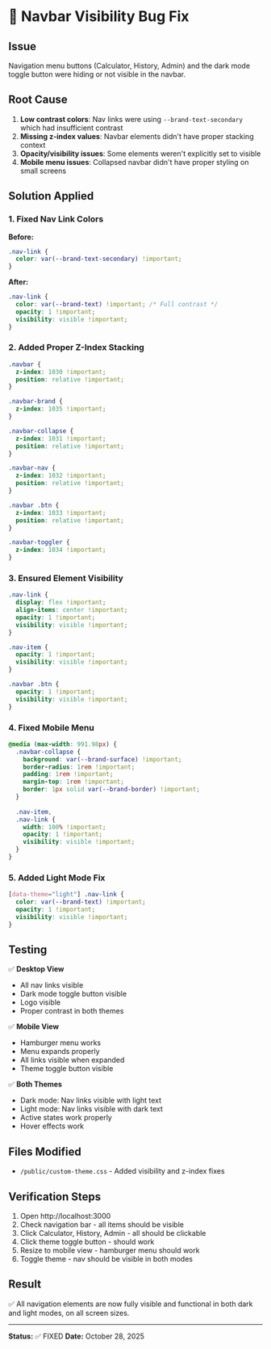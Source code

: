 # 🐛 Navbar Visibility Bug Fix

## Issue
Navigation menu buttons (Calculator, History, Admin) and the dark mode toggle button were hiding or not visible in the navbar.

## Root Cause
1. **Low contrast colors**: Nav links were using `--brand-text-secondary` which had insufficient contrast
2. **Missing z-index values**: Navbar elements didn't have proper stacking context
3. **Opacity/visibility issues**: Some elements weren't explicitly set to visible
4. **Mobile menu issues**: Collapsed navbar didn't have proper styling on small screens

## Solution Applied

### 1. Fixed Nav Link Colors
**Before:**
```css
.nav-link {
  color: var(--brand-text-secondary) !important;
}
```

**After:**
```css
.nav-link {
  color: var(--brand-text) !important; /* Full contrast */
  opacity: 1 !important;
  visibility: visible !important;
}
```

### 2. Added Proper Z-Index Stacking
```css
.navbar {
  z-index: 1030 !important;
  position: relative !important;
}

.navbar-brand {
  z-index: 1035 !important;
}

.navbar-collapse {
  z-index: 1031 !important;
  position: relative !important;
}

.navbar-nav {
  z-index: 1032 !important;
  position: relative !important;
}

.navbar .btn {
  z-index: 1033 !important;
  position: relative !important;
}

.navbar-toggler {
  z-index: 1034 !important;
}
```

### 3. Ensured Element Visibility
```css
.nav-link {
  display: flex !important;
  align-items: center !important;
  opacity: 1 !important;
  visibility: visible !important;
}

.nav-item {
  opacity: 1 !important;
  visibility: visible !important;
}

.navbar .btn {
  opacity: 1 !important;
  visibility: visible !important;
}
```

### 4. Fixed Mobile Menu
```css
@media (max-width: 991.98px) {
  .navbar-collapse {
    background: var(--brand-surface) !important;
    border-radius: 1rem !important;
    padding: 1rem !important;
    margin-top: 1rem !important;
    border: 1px solid var(--brand-border) !important;
  }
  
  .nav-item,
  .nav-link {
    width: 100% !important;
    opacity: 1 !important;
    visibility: visible !important;
  }
}
```

### 5. Added Light Mode Fix
```css
[data-theme="light"] .nav-link {
  color: var(--brand-text) !important;
  opacity: 1 !important;
  visibility: visible !important;
}
```

## Testing

✅ **Desktop View**
- All nav links visible
- Dark mode toggle button visible
- Logo visible
- Proper contrast in both themes

✅ **Mobile View**
- Hamburger menu works
- Menu expands properly
- All links visible when expanded
- Theme toggle button visible

✅ **Both Themes**
- Dark mode: Nav links visible with light text
- Light mode: Nav links visible with dark text
- Active states work properly
- Hover effects work

## Files Modified
- `/public/custom-theme.css` - Added visibility and z-index fixes

## Verification Steps
1. Open http://localhost:3000
2. Check navigation bar - all items should be visible
3. Click Calculator, History, Admin - all should be clickable
4. Click theme toggle button - should work
5. Resize to mobile view - hamburger menu should work
6. Toggle theme - nav should be visible in both modes

## Result
✅ All navigation elements are now fully visible and functional in both dark and light modes, on all screen sizes.

---

**Status:** ✅ FIXED
**Date:** October 28, 2025


